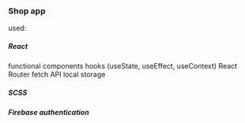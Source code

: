 ### Shop app 


used:
##### React
functional components
hooks (useState, useEffect, useContext)
React Router 
fetch API
local storage

##### SCSS
##### Firebase authentication

